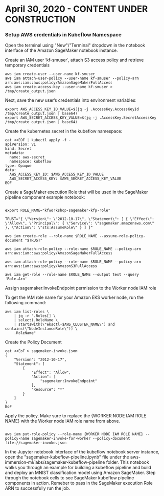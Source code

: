 # April 30, 2020 - CONTENT UNDER CONSTRUCTION

### Setup AWS credentials in Kubeflow Namespace

Open the terminal using "New"/"Terminal" dropdown in the notebook interface of the Amazon SageMaker notebook instance.

Create an IAM user ‘kf-smuser', attach S3 access policy and retrieve temporary credentials

```shell
aws iam create-user --user-name kf-smuser
aws iam attach-user-policy --user-name kf-smuser --policy-arn arn:aws:iam::aws:policy/AmazonSageMakerFullAccess
aws iam create-access-key --user-name kf-smuser > /tmp/create_output.json
```

Next, save the new user’s credentials into environment variables:

```shell
export AWS_ACCESS_KEY_ID_VALUE=$(jq -j .AccessKey.AccessKeyId /tmp/create_output.json | base64)
export AWS_SECRET_ACCESS_KEY_VALUE=$(jq -j .AccessKey.SecretAccessKey /tmp/create_output.json | base64)
```

Create the kubernetes secret in the kubeflow namespace:

```shell
cat <<EOF | kubectl apply -f -
apiVersion: v1
kind: Secret
metadata:
  name: aws-secret
  namespace: kubeflow
type: Opaque
data:
  AWS_ACCESS_KEY_ID: $AWS_ACCESS_KEY_ID_VALUE
  AWS_SECRET_ACCESS_KEY: $AWS_SECRET_ACCESS_KEY_VALUE
EOF

```

Create a SageMaker execution Role that will be used in the SageMaker pipeline component example notebook:

```shell

export ROLE_NAME="kfworkshop-sagemaker-kfp-role"

TRUST="{ \"Version\": \"2012-10-17\", \"Statement\": [ { \"Effect\": \"Allow\", \"Principal\": { \"Service\": \"sagemaker.amazonaws.com\" }, \"Action\": \"sts:AssumeRole\" } ] }"

aws iam create-role --role-name $ROLE_NAME --assume-role-policy-document "$TRUST"

aws iam attach-role-policy --role-name $ROLE_NAME --policy-arn arn:aws:iam::aws:policy/AmazonSageMakerFullAccess

aws iam attach-role-policy --role-name $ROLE_NAME --policy-arn arn:aws:iam::aws:policy/AmazonS3FullAccess

aws iam get-role --role-name $ROLE_NAME --output text --query 'Role.Arn'

```

Assign sagemaker:InvokeEndpoint permission to the Worker node IAM role

To get the IAM role name for your Amazon EKS worker node, run the following command:

```shell
aws iam list-roles \
    | jq -r ".Roles[] \
    | select(.RoleName \
    | startswith(\"eksctl-$AWS_CLUSTER_NAME\") and contains(\"NodeInstanceRole\")) \
    .RoleName"

```

Create the Policy Document

```shell
cat <<EoF > sagemaker-invoke.json
{
    "Version": "2012-10-17",
    "Statement": [
        {
            "Effect": "Allow",
            "Action": [
                "sagemaker:InvokeEndpoint"
            ],
            "Resource": "*"
        }
    ]
}
EoF

```

Apply the policy. Make sure to replace the {WORKER NODE IAM ROLE NAME} with the Worker node IAM role name from above.

```shell

aws iam put-role-policy --role-name {WORKER NODE IAM ROLE NAME} --policy-name sagemaker-invoke-for-worker --policy-document file://sagemaker-invoke.json

```

In the Jupyter notebook interface of the kubeflow notebook server instance, open the "sagemaker-kubeflow-pipeline.ipynb" file under the aws-immersion-ml/labs/sagemaker-kubeflow-pipeline folder. This notebook walks you through an example for building a kubeflow pipeline and build and deploy an MNIST classification model using Amazon SageMaker. Step through the notebook cells to see SageMaker kubeflow pipeline components in action. Remeber to pass in the SageMaker execution Role ARN to successfully run the job.
